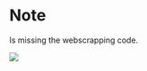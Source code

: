 # Note
Is missing the webscrapping code.

![](https://github.com/JaredPersonalOrganization/CDK-Fargate-Go-Webscraping/blob/main/TerminalCommand.gif)
